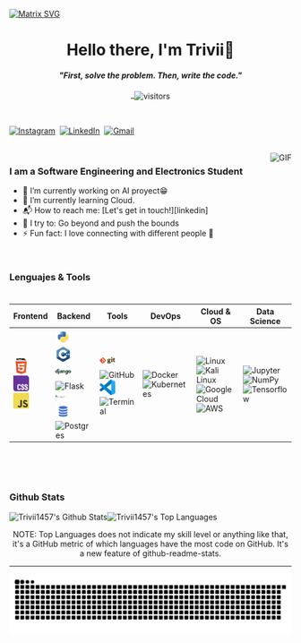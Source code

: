   [![Matrix SVG](https://raw.githubusercontent.com/rodrigograca31/rodrigograca31/master/matrix.svg)](https://www.youtube.com/watch?v=SDkAGkd4NLc) 
<p>
  <h1 align="center"><b>Hello there, I'm Trivii👋</b></h1>
</p>

<p>
  <h4 align="center"><b><i>"First, solve the problem. Then, write the code."</i></b></h4>
</p>

<p align="center">
    _<img align="center" alt="visitors" src="https://gpvc.arturio.dev/sameer1604" />
</p>

<p align="center">
<br>

<a href="https://www.instagram.com/trivi_284/"><img src="https://img.shields.io/badge/instagram-%23E4405F.svg?&style=for-the-badge&logo=instagram&logoColor=white" alt="Instagram" /></a>&nbsp;
<a href="https://www.linkedin.com/in/juan-diego-escobar-trivi%C3%B1o-b0a931278/"><img src="https://img.shields.io/badge/linkedin-%230077B5.svg?&style=for-the-badge&logo=linkedin&logoColor=white" alt="LinkedIn" /></a>&nbsp;
<a href="mailto:trivi1457@gmail.com?subject=Hello%20Sameer"><img src="https://img.shields.io/badge/gmail-%23D14836.svg?&style=for-the-badge&logo=gmail&logoColor=white" alt="Gmail"/></a>&nbsp;
<!--<a href="https://kkvanonymous.github.io/"><img alt="Website" src="https://img.shields.io/website?style=for-the-badge&up_message=portfolio&url=https%3A%2F%2Fkkvanonymous.github.io%2F"></a>-->
</p>

<br>

<img align="right" height="270px" alt="GIF" src="https://media.giphy.com/media/CVtNe84hhYF9u/giphy.gif" />

### I am a Software Engineering and Electronics Student
- 🔭 I’m currently working on AI proyect:grin:
- 🌱 I’m currently learning Cloud.
- 📬 How to reach me: [Let's get in touch!][linkedin]
- 🧗 I try to: Go beyond and push the bounds
- ⚡ Fun fact: I love connecting with different people :raised_hands:

<br>

### Lenguajes & Tools

| Frontend                                                                                                    | Backend                                                                                                              | Tools                                                                                                 | DevOps                                                                                      | Cloud & OS                                                                                               | Data Science                                                                                               |
|-------------------------------------------------------------------------------------------------------------|----------------------------------------------------------------------------------------------------------------------|-------------------------------------------------------------------------------------------------------|---------------------------------------------------------------------------------------------|-----------------------------------------------------------------------------------------------------------|------------------------------------------------------------------------------------------------------------|
| <img alt="HTML5" width="28px" src="https://raw.githubusercontent.com/github/explore/80688e429a7d4ef2fca1e82350fe8e3517d3494d/topics/html/html.png" />  <br> <img alt="CSS3" width="28px" src="https://raw.githubusercontent.com/github/explore/80688e429a7d4ef2fca1e82350fe8e3517d3494d/topics/css/css.png" /> <br> <img alt="JavaScript" width="28px" src="https://raw.githubusercontent.com/github/explore/80688e429a7d4ef2fca1e82350fe8e3517d3494d/topics/javascript/javascript.png" />  | <img alt="Python" width="28px" src="https://raw.githubusercontent.com/github/explore/80688e429a7d4ef2fca1e82350fe8e3517d3494d/topics/python/python.png" />  <br> <img alt="C++" width="28px" src="https://raw.githubusercontent.com/github/explore/80688e429a7d4ef2fca1e82350fe8e3517d3494d/topics/cpp/cpp.png" />  <br> <img alt="Django" width="28px" src="https://raw.githubusercontent.com/github/explore/80688e429a7d4ef2fca1e82350fe8e3517d3494d/topics/django/django.png" />  <br> <img alt="Flask" width="28px" src="https://img.icons8.com/?size=100&id=ewGOClUtmFX4&format=png&color=000000" /> <br> <img alt="MongoDB" width="20px" src="https://raw.githubusercontent.com/github/explore/80688e429a7d4ef2fca1e82350fe8e3517d3494d/topics/mongodb/mongodb.png" /> <br> <img alt="SQL" width="28px" src="https://raw.githubusercontent.com/github/explore/80688e429a7d4ef2fca1e82350fe8e3517d3494d/topics/sql/sql.png" />  <br> <img alt="Postgres" width="28px" src="https://img.icons8.com/?size=100&id=38561&format=png&color=000000" /> | <img alt="Git" width="28px" src="https://raw.githubusercontent.com/github/explore/80688e429a7d4ef2fca1e82350fe8e3517d3494d/topics/git/git.png" /> <br> <img alt="GitHub" width="28px" src="https://img.icons8.com/?size=100&id=u9R54eMKS8fw&format=png&color=000000" /> <br> <img alt="VSCode" width="28px" src="https://raw.githubusercontent.com/github/explore/80688e429a7d4ef2fca1e82350fe8e3517d3494d/topics/visual-studio-code/visual-studio-code.png" /> <br> <img alt="Terminal" width="28px" src="https://img.icons8.com/?size=100&id=50ZQHdJTmPqw&format=png&color=000000" />| <img alt="Docker" width="28px" src="https://img.icons8.com/?size=100&id=cdYUlRaag9G9&format=png&color=000000" /><br> <img alt="Kubernetes" width="28px" src="https://img.icons8.com/?size=100&id=cvzmaEA4kC0o&format=png&color=000000" /> | <img alt="Linux" width="28px" src="https://img.icons8.com/?size=100&id=tmEqIUErLJVM&format=png&color=000000" /> <br> <img alt="Kali Linux" width="28px" src="https://img.icons8.com/?size=100&id=qBWtR72kluCU&format=png&color=000000" /> <br> <img alt="Google Cloud" width="28px" src="https://img.icons8.com/?size=100&id=WHRLQdbEXQ16&format=png&color=000000" /> <br> <img alt="AWS" width="28px" src="https://img.icons8.com/?size=100&id=33039&format=png&color=000000" /> | <img alt="Jupyter" width="28px" src="https://img.icons8.com/?size=100&id=BoaD59OuxalI&format=png&color=000000" /> <br> <img alt="NumPy" width="28px" src="https://img.icons8.com/?size=100&id=aR9CXyMagKIS&format=png&color=000000" /> <br> <img alt="Tensorflow" width="28px" src="https://img.icons8.com/?size=100&id=n3QRpDA7KZ7P&format=png&color=000000" /> |

<br>
<br>
<br>



### Github Stats

<img align="left" src="https://github-readme-stats.vercel.app/api?username=Trivii1457&&show_icons=true&include_all_commits=true&title_color=fff&icon_color=79ff97&text_color=efefef&bg_color=24292e" alt="Trivii1457's Github Stats"/>
  
<img src="https://github-readme-stats.vercel.app/api/top-langs/?username=Trivii1457&show_icons=true&hide_border=true&theme=radical" width="37%" alt="Trivii1457's Top Languages">

<p align="center">
    NOTE: Top Languages does not indicate my skill level or anything like that, it's a GitHub metric of which languages have the most code on GitHub. It's a new feature of github-readme-stats.
</p>

-----

<p align = "center">
	<img src = "https://github.com/7oSkaaa/7oSkaaa/blob/output/github-contribution-grid-snake.svg?" alt = "Snake Game"/>
</p>




